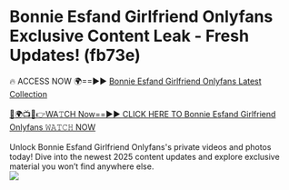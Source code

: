 # Bonnie Esfand Girlfriend Onlyfans Exclusive Content Leak - Fresh Updates! (fb73e)

🔥 ACCESS NOW 🌍==►► <a href="https://tinyurl.com/kvy9nzfs" rel="nofollow">Bonnie Esfand Girlfriend Onlyfans Latest Collection</a>
<br><br>
[🔴🌍📺📱👉WA𝚃CH Now==►► CLICK HERE TO Bonnie Esfand Girlfriend Onlyfans 𝚆𝙰𝚃𝙲𝙷 NOW](https://tinyurl.com/kvy9nzfs)
<br><br>
Unlock Bonnie Esfand Girlfriend Onlyfans's private videos and photos today! Dive into the newest 2025 content updates and explore exclusive material you won’t find anywhere else.
<br>
<a href="https://tinyurl.com/kvy9nzfs" rel="nofollow" data-target="animated-image.originalLink"><img src="https://camo.githubusercontent.com/8a4f000d20f83aca3bf7ec5f350d767afa0574a8a352519fd8cfa583a6f93a33/68747470733a2f2f692e696d6775722e636f6d2f644a486b345a712e676966" data-canonical-src="https://i.imgur.com/dJHk4Zq.gif" style="max-width: 100%; display: inline-block;" data-target="animated-image.originalImage"></a>
<br>
